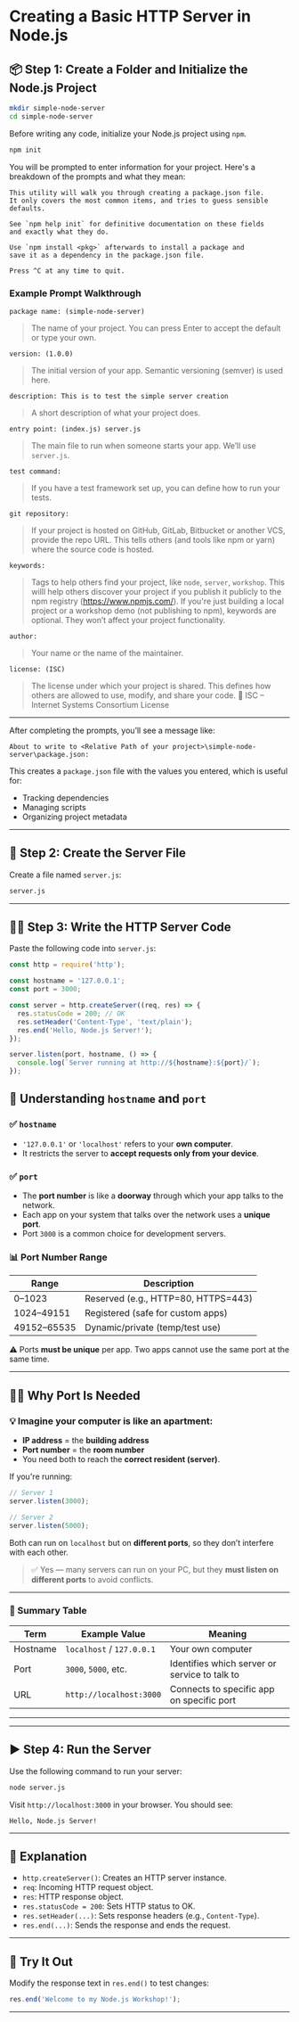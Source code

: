 # Creating a Basic HTTP Server in Node.js

## 📦 Step 1: Create a Folder and Initialize the Node.js Project

```bash
mkdir simple-node-server
cd simple-node-server
```

Before writing any code, initialize your Node.js project using `npm`.

```bash
npm init
```
You will be prompted to enter information for your project. Here's a breakdown of the prompts and what they mean:

```plaintext
This utility will walk you through creating a package.json file.
It only covers the most common items, and tries to guess sensible defaults.

See `npm help init` for definitive documentation on these fields
and exactly what they do.

Use `npm install <pkg>` afterwards to install a package and
save it as a dependency in the package.json file.

Press ^C at any time to quit.
```

### Example Prompt Walkthrough

```plaintext
package name: (simple-node-server)
```
> The name of your project. You can press Enter to accept the default or type your own.

```plaintext
version: (1.0.0)
```
> The initial version of your app. Semantic versioning (semver) is used here.

```plaintext
description: This is to test the simple server creation
```
> A short description of what your project does.

```plaintext
entry point: (index.js) server.js
```
> The main file to run when someone starts your app. We’ll use `server.js`.

```plaintext
test command:
```
> If you have a test framework set up, you can define how to run your tests.

```plaintext
git repository:
```
> If your project is hosted on GitHub, GitLab, Bitbucket or another VCS, provide the repo URL. This tells others (and tools like npm or yarn) where the source code is hosted.

```plaintext
keywords:
```
> Tags to help others find your project, like `node`, `server`, `workshop`. This willl help others discover your project if you publish it publicly to the npm registry (https://www.npmjs.com/).
> If you're just building a local project or a workshop demo (not publishing to npm), keywords are optional. They won’t affect your project functionality.

```plaintext
author:
```
> Your name or the name of the maintainer.

```plaintext
license: (ISC)
```
> The license under which your project is shared. This defines how others are allowed to use, modify, and share your code. 🧾 ISC – Internet Systems Consortium License

---

After completing the prompts, you’ll see a message like:

```plaintext
About to write to <Relative Path of your project>\simple-node-server\package.json:
```

This creates a `package.json` file with the values you entered, which is useful for:
- Tracking dependencies
- Managing scripts
- Organizing project metadata

---

## 📝 Step 2: Create the Server File

Create a file named `server.js`:

```bash
server.js
```

---

## 🧑‍💻 Step 3: Write the HTTP Server Code

Paste the following code into `server.js`:

```js
const http = require('http');

const hostname = '127.0.0.1';
const port = 3000;

const server = http.createServer((req, res) => {
  res.statusCode = 200; // OK
  res.setHeader('Content-Type', 'text/plain');
  res.end('Hello, Node.js Server!');
});

server.listen(port, hostname, () => {
  console.log(`Server running at http://${hostname}:${port}/`);
});

```
## 🧠 Understanding `hostname` and `port`

### ✅ `hostname`
- `'127.0.0.1'` or `'localhost'` refers to your **own computer**.
- It restricts the server to **accept requests only from your device**.

### ✅ `port`
- The **port number** is like a **doorway** through which your app talks to the network.
- Each app on your system that talks over the network uses a **unique port**.
- Port `3000` is a common choice for development servers.

### 📊 Port Number Range
| Range         | Description                          |
|---------------|--------------------------------------|
| 0–1023        | Reserved (e.g., HTTP=80, HTTPS=443) |
| 1024–49151    | Registered (safe for custom apps)   |
| 49152–65535   | Dynamic/private (temp/test use)     |

⚠️ Ports **must be unique** per app. Two apps cannot use the same port at the same time.

---

## 🧑‍💻 Why Port Is Needed

### 💡 Imagine your computer is like an apartment:
- **IP address** = the **building address**
- **Port number** = the **room number**
- You need both to reach the **correct resident (server)**.

If you're running:
```js
// Server 1
server.listen(3000);

// Server 2
server.listen(5000);
```
Both can run on `localhost` but on **different ports**, so they don’t interfere with each other.

> ✅ Yes — many servers can run on your PC, but they **must listen on different ports** to avoid conflicts.

---

### 🔁 Summary Table
| Term         | Example Value         | Meaning                                      |
|--------------|------------------------|----------------------------------------------|
| Hostname     | `localhost` / `127.0.0.1` | Your own computer                          |
| Port         | `3000`, `5000`, etc.     | Identifies which server or service to talk to |
| URL          | `http://localhost:3000` | Connects to specific app on specific port   |

---
---

## ▶️ Step 4: Run the Server

Use the following command to run your server:

```bash
node server.js
```

Visit `http://localhost:3000` in your browser. You should see:

```
Hello, Node.js Server!
```

---

## 🧠 Explanation

- `http.createServer()`: Creates an HTTP server instance.
- `req`: Incoming HTTP request object.
- `res`: HTTP response object.
- `res.statusCode = 200`: Sets HTTP status to OK.
- `res.setHeader(...)`: Sets response headers (e.g., `Content-Type`).
- `res.end(...)`: Sends the response and ends the request.

---

## 🧪 Try It Out

Modify the response text in `res.end()` to test changes:

```js
res.end('Welcome to my Node.js Workshop!');
```

---
